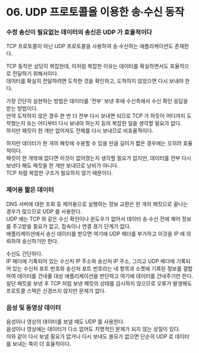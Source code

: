 # 06. UDP 프로토콜을 이용한 송∙수신 동작 

### 수정 송신이 필요없는 데이터의 송신은 UDP 가 효율적이다

TCP 프로토콜이 아닌 UDP 프로토콜을 사용하여 송∙수신하는 애플리케이션도 존재한다.  

TCP 동작은 상당히 복잡한데, 이처럼 복잡한 이유는 데이터를 확실하면서도 효율적으로 전달하기 위해서이다.  
데이터를 확실히 전달하려면 도착한 것을 확인하고, 도착하지 않았으면 다시 보내야 한다.

가장 간단히 실현하는 방법은 데이터를 '전부' 보낸 후에 수신측에서 수신 확인 응답을 받는 방법이다.  
만약 도착하지 않은 경우 한 번 더 전부 다시 보내면 되므로 TCP 가 하듯이 어디까지 도착했는지 또는 어디부터 다시 보내야 하는지 등의 복잡한 일을 생각할 필요가 없다.  
하지만 패킷이 한 개만 없어져도 전체를 다시 보내므로 비효율적이다.

하지만 데이터가 한 개의 패킷에 수용할 수 있을 만큼 길이가 짧은 경우에는 오히려 효율적이다.  
패킷이 한 개밖에 없다면 이것이 없어졌는지 생각할 필요가 없지만, 데이터를 전부 다시 보낸다 해도 패킷을 한 개만 보내므로 낭비가 아니다.  
TCP 처럼 복잡한 구조가 필요하지 않기 때문이다.

### 제어용 짧은 데이터

DNS 서버에 대한 조회 등 제어용으로 실행하는 정보 교환은 한 개의 패킷으로 끝나는 경우가 많으므로 UDP 를 사용한다.  
UDP 에는 TCP 와 같은 수신 확인이나 윈도우가 없어서 데이터 송∙수신 전에 제어 정보를 주고받을 필요가 없고, 접속이나 연결 끊기 단계가 없다.  
애플리케이션에서 송신 데이터를 받으면 여기에 UDP 헤더를 부가하고 이것을 IP 에 의뢰하여 송신하기만 한다.

수신도 간단하다.  
IP 헤더에 기록되어 있는 수신처 IP 주소와 송신처 IP 주소, 그리고 UDP 헤더에 기록되어 있는 수신처 포트 번호와 송신처 포트 번호라는 네 항목과 소켓에 기록된 정보를 결합하여 데이터를 건네줄 대상 애플리케이션을 판단하고 여기에 데이터를 건네주기만 한다.  
일단 패킷을 보낸 후 TCP 처럼 보낸 패킷의 상태를 감시하지 않으므로 오류가 발생해도 프로토콜 스택은 신경쓰지 않지만 문제가 없다.

### 음성 및 동영상 데이터

음성이나 영상의 데이터를 보낼 때도 UDP 를 사용한다.  
음성이나 영상에는 데이터가 다소 없어도 치명적인 문제가 되지 않는 성질이 있다.  
이와 같이 다시 보낼 필요가 없거나 다시 보내도 쓸모가 없으면 단순히 UDP 로 데이터를 보내는 쪽이 더 효율적이다.